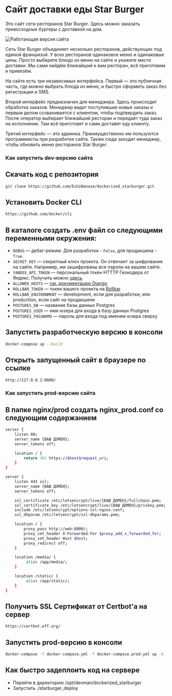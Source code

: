 # Сайт доставки еды Star Burger

Это сайт сети ресторанов Star Burger. Здесь можно заказать превосходные бургеры с доставкой на дом.

![Работающая версия сайта](https://rofloburger.fun/)


Сеть Star Burger объединяет несколько ресторанов, действующих под единой франшизой. У всех ресторанов одинаковое меню и одинаковые цены. Просто выберите блюдо из меню на сайте и укажите место доставки. Мы сами найдём ближайший к вам ресторан, всё приготовим и привезём.

На сайте есть три независимых интерфейса. Первый — это публичная часть, где можно выбрать блюда из меню, и быстро оформить заказ без регистрации и SMS.

Второй интерфейс предназначен для менеджера. Здесь происходит обработка заказов. Менеджер видит поступившие новые заказы и первым делом созванивается с клиентом, чтобы подтвердить заказ. После оператор выбирает ближайший ресторан и передаёт туда заказ на исполнение. Там всё приготовят и сами доставят еду клиенту.

Третий интерфейс — это админка. Преимущественно им пользуются программисты при разработке сайта. Также сюда заходит менеджер, чтобы обновить меню ресторанов Star Burger.

### Как запустить dev-версию сайта

## Скачать код с репозитория

```sh
git clone https://github.com/EshiNanase/dockerized_starburger.git
```
## Установить Docker CLI

```sh
https://github.com/docker/cli
```
## В каталоге создать .env файл со следующими переменными окружения:

- `DEBUG` — дебаг-режим. Для разработки - `False`, для продакшена - `True`.
- `SECRET_KEY` — секретный ключ проекта. Он отвечает за шифрование на сайте. Например, им зашифрованы все пароли на вашем сайте.
- `YANDEX_API_TOKEN` — персональный токен HTTTP Геокодера от Яндекс. Получить можно [здесь](https://developer.tech.yandex.ru/services)
- `ALLOWED_HOSTS` — [см. документацию Django](https://docs.djangoproject.com/en/3.1/ref/settings/#allowed-hosts)
- `ROLLBAR_TOKEN` — токен вашего проекта на [Rollbar](https://rollbar.com)
- `ROLLBAR_ENVIRONMENT` — development, если для разработки, или production, если сайт на продакшене
- `POSTGRES_DB` — название базы данных Postgres
- `POSTGRES_USER` — имя юзера для входа в базу данных Postgres
- `POSTGRES_PASSWORD` — пароль для входа под именем юзера сверху

## Запустить разработческую версию в консоли
```sh
docker-compose up --build
```
## Открыть запущенный сайт в браузере по ссылке
```sh
http://127.0.0.1:8000/
```

### Как запустить prod-версию сайта

## В папке nginx/prod создать nginx_prod.conf со следующим содержанием

```sh
server {
    listen 80;
    server_name {ВАШ ДОМЕН};
    server_tokens off;

    location / {
        return 301 https://$host$request_uri;
    }
}

server {
    listen 443 ssl;
    server_name {ВАШ ДОМЕН};
    server_tokens off;

    ssl_certificate /etc/letsencrypt/live/{ВАШ ДОМЕН}/fullchain.pem;
    ssl_certificate_key /etc/letsencrypt/live/{ВАШ ДОМЕН}/privkey.pem;
    include /etc/letsencrypt/options-ssl-nginx.conf;
    ssl_dhparam /etc/letsencrypt/ssl-dhparams.pem;

    location / {
        proxy_pass http://web:8000/;
        proxy_set_header X-Forwarded-For $proxy_add_x_forwarded_for;
        proxy_set_header Host $host;
        proxy_redirect off;
    }

    location /media/ {
         alias /app/media/;
    }

    location /static/ {
         alias /app/static/;
    }
}
```

## Получить SSL Сертификат от Certbot'а на сервер
```sh
https://certbot.eff.org/
```

## Запустить prod-версию в консоли
```sh
docker-compose -f docker-compose.yml -f docker-compose.prod.yml up -d --build --remove-orphans
```

## Как быстро задеплоить код на сервере
- Перейти в директорию /opt/devman/dockerized_starburger
- Запустить ./starburger_deploy
